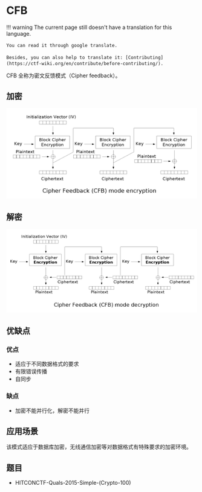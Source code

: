 # CFB
!!! warning
    The current page still doesn't have a translation for this language.

    You can read it through google translate.

    Besides, you can also help to translate it: [Contributing](https://ctf-wiki.org/en/contribute/before-contributing/).



CFB 全称为密文反馈模式（Cipher feedback）。

## 加密

![](./figure/cfb_encryption.png)

## 解密

![](./figure/cfb_decryption.png)

## 优缺点

### 优点

- 适应于不同数据格式的要求
- 有限错误传播
- 自同步

### 缺点

- 加密不能并行化，解密不能并行

## 应用场景

该模式适应于数据库加密，无线通信加密等对数据格式有特殊要求的加密环境。

## 题目

- HITCONCTF-Quals-2015-Simple-(Crypto-100)
